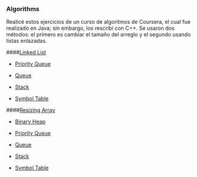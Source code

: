 ### Algorithms

Realicé estos ejercicios de un curso de algoritmos de Coursera, el cual fue realizado en Java; sin embargo, los rescribí con C++. Se usaron dos métodos: el primero es cambiar el tamaño del arreglo y el segundo usando listas enlazadas.

####[Linked List](https://github.com/BMJIvan/Data_Structures/tree/master/Linked_List)

- [Priority Queue](https://github.com/BMJIvan/Data_Structures/tree/master/Linked_List_Priority_Queue "Priority Queue")

- [Queue](https://github.com/BMJIvan/Data_Structures/tree/master/Linked_List_Queue "Queue")

- [Stack](https://github.com/BMJIvan/Data_Structures/tree/master/Linked_List_Stack "Stack")

- [Symbol Table](https://github.com/BMJIvan/Data_Structures/tree/master/Linked_List_Symbol_Table "Symbol Table")

####[Resizing Array](https://github.com/BMJIvan/Data_Structures/tree/master/Resizing_Array)

- [Binary Heap](https://github.com/BMJIvan/Data_Structures/tree/master/Resizing_Array_Binary_Heap "Binary Heap")

- [Priority Queue](https://github.com/BMJIvan/Data_Structures/tree/master/Resizing_Array_Priority_Queue "Priority Queue")

- [Queue](https://github.com/BMJIvan/Data_Structures/tree/master/Resizing_Array_Queue "Queue")

- [Stack](https://github.com/BMJIvan/Data_Structures/tree/master/Resizing_Array_Stack "Stack")

- [Symbol Table](https://github.com/BMJIvan/Data_Structures/tree/master/Resizing_Array_Symbol_Table "Symbol Table")
